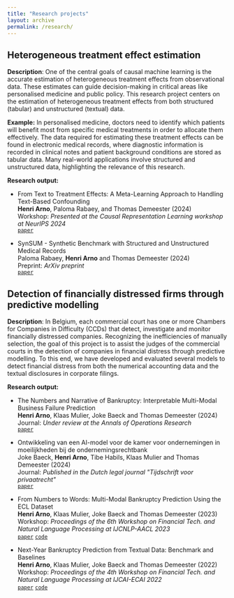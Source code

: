 ```yaml
---
title: "Research projects"
layout: archive
permalink: /research/
---
```


## Heterogeneous treatment effect estimation
**Description**: One of the central goals of causal machine learning is the accurate estimation of heterogeneous treatment effects from observational data. These estimates can guide decision-making in critical areas like personalised medicine and public policy. This research project centers on the estimation of heterogeneous treatment effects from both structured (tabular) and unstructured (textual) data.

**Example:** In personalised medicine, doctors need to identify which patients will benefit most from specific medical treatments in order to allocate them effectively. The data required for estimating these treatment effects can be found in electronic medical records, where diagnostic information is recorded in clinical notes and patient background conditions are stored as tabular data. Many real-world applications involve structured and unstructured data, highlighting the relevance of this research.

**Research output:**  
- From Text to Treatment Effects: A Meta-Learning Approach to Handling Text-Based Confounding  
**Henri Arno**, Paloma Rabaey, and Thomas Demeester (2024)  
Workshop: *Presented at the Causal Representation Learning workshop at NeurIPS 2024*  
[`paper`](https://arxiv.org/abs/2409.15503)

- SynSUM - Synthetic Benchmark with Structured and Unstructured Medical Records  
Paloma Rabaey, **Henri Arno** and Thomas Demeester (2024)  
Preprint: *ArXiv preprint*  
[`paper`](https://arxiv.org/abs/2409.08936)  

## Detection of financially distressed firms through predictive modelling
**Description**: In Belgium, each commercial court has one or more Chambers for Companies in Difficulty (CCDs) that detect, investigate and monitor financially distressed companies. Recognizing the inefficiencies of manually selection, the goal of this project is to assist the judges of the commercial courts in the detection of companies in financial distress through predictive modelling. To this end, we have developed and evaluated several models to detect financial distress from both the numerical accounting data and the textual disclosures in corporate filings. 

**Research output:**  
- The Numbers and Narrative of Bankruptcy: Interpretable Multi-Modal Business Failure Prediction  
**Henri Arno**, Klaas Mulier, Joke Baeck and Thomas Demeester (2024)  
Journal: *Under review at the Annals of Operations Research*  
[`paper`](https://scholar.google.be/citations?user=ce8BmFgAAAAJ&hl=nl)

- Ontwikkeling van een AI-model voor de kamer voor ondernemingen in moeilijkheden bij de ondernemingsrechtbank  
Joke Baeck, **Henri Arno**, Tibe Habils, Klaas Mulier and Thomas Demeester (2024)  
Journal: *Published in the Dutch legal journal "Tijdschrift voor privaatrecht"*  
[`paper`](https://biblio.ugent.be/publication/01J9X3QVPZWV4XMKX0ZHA5D06J)

- From Numbers to Words: Multi-Modal Bankruptcy Prediction Using the ECL Dataset  
**Henri Arno**, Klaas Mulier, Joke Baeck and Thomas Demeester (2023)  
Workshop: *Proceedings of the 6th Workshop on Financial Tech. and Natural Language Processing at IJCNLP-AACL 2023*  
[`paper`](https://aclanthology.org/2023.finnlp-2.2/) [`code`](https://github.com/henriarnoUG/ECL)

- Next-Year Bankruptcy Prediction from Textual Data: Benchmark and Baselines  
**Henri Arno**, Klaas Mulier, Joke Baeck and Thomas Demeester (2022)  
Workshop: *Proceedings of the 4th Workshop on Financial Tech. and Natural Language Processing at IJCAI-ECAI 2022*  
[`paper`](https://aclanthology.org/2022.finnlp-1.25/) [`code`](https://github.com/henriarnoUG/ECL)
